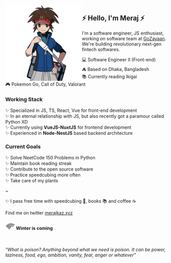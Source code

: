 <img align="left" width="240" src="./img/meraj-coding-7.png"> 

## ⚡ Hello, I'm Meraj ⚡ 

I'm a software engineer, JS enthusiast, working on software team at [GoZayaan](https://gozayaan.com). We're building revolutionary next-gen fintech softwares. 

💻 Software Engineer II (Front-end) <br> 
⛺ Based on Dhaka, Bangladesh <br>
📚 Currently reading Ikigai <br> 
🎮 Pokemon Go, Call of Duty, Valorant <br> 

### Working Stack

✨ Specialized in JS, TS, React, Vue for front-end development <br>
✨ In an eternal relationship with JS, but also recently got a paramour called Python XD <br>
✨ Currently using **VueJS-NuxtJS** for frontend development <br>
✨ Experienced in **Node-NestJS** based backend architecture <br> 



### Current Goals  
✨ Solve NeetCode 150 Problems in Python <br> 
✨ Maintain book reading streak <br> 
✨ Contribute to the open source software <br> 
✨ Practice speedcubing more often <br> 
✨ Take care of my plants <br> 

~

✨ I pass free time with speedcubing 🧊, books 📚 and coffee ☕


Find me on twitter [merajkaz.xyz](https://merajkazi.xyz)

#### ![Winter is coming](img/stark-2.png)  Winter is coming 


<br>

*"What is poison? Anything beyond what we need is poison. It can be power, laziness, food, ego, ambition, vanity, fear, anger or whatever"*
